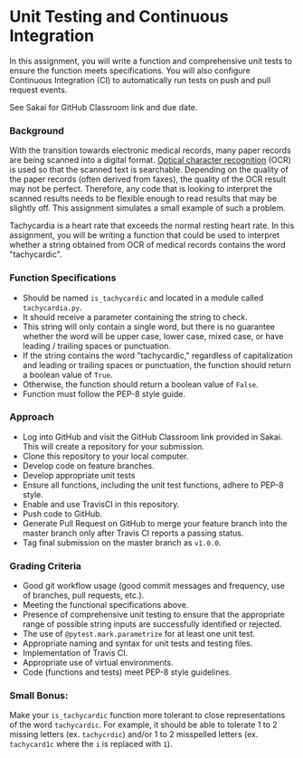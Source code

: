# Unit Testing and Continuous Integration

In this assignment, you will write a function and comprehensive unit tests to
ensure the function meets specifications.  You will also configure Continuous
Integration (CI) to automatically run tests on push and pull request events.

See Sakai for GitHub Classroom link and due date.

### Background
With the transition towards electronic medical records, many paper records are
being scanned into a digital format.  [Optical character recognition](https://en.wikipedia.org/wiki/Optical_character_recognition)
(OCR) is used so that the scanned text is searchable.  Depending on the 
quality of the paper records (often derived from faxes), the quality of the 
OCR result may not be perfect.  Therefore, any code that is looking to 
interpret the scanned results needs to be flexible enough to read results that
may be slightly off.  This assignment simulates a small example of such a
problem.  

Tachycardia is a heart rate that exceeds the normal resting heart rate.  In
this assignment, you will be writing a function that could be used to
interpret whether a string obtained from OCR of medical records contains the 
word "tachycardic". 

### Function Specifications
* Should be named `is_tachycardic` and located in a module called 
`tachycardia.py`.
* It should receive a parameter containing the string to check.
* This string will only contain a single word, but there is no guarantee
whether the word will be upper case, lower case, mixed case, or have leading /
trailing spaces or punctuation.
* If the string contains the word "tachycardic," regardless of capitalization
and leading or trailing spaces or punctuation, the function should return a 
boolean value of `True`.
* Otherwise, the function should return a boolean value of `False`.
* Function must follow the PEP-8 style guide.

### Approach
* Log into GitHub and visit the GitHub Classroom link provided in Sakai.  This
  will create a repository for your submission.
* Clone this repository to your local computer.
* Develop code on feature branches.
* Develop appropriate unit tests
* Ensure all functions, including the unit test functions, adhere to PEP-8 
   style.
* Enable and use TravisCI in this repository.
* Push code to GitHub.
* Generate Pull Request on GitHub to merge your feature branch into the master
branch only after Travis CI reports a passing status.
* Tag final submission on the master branch as `v1.0.0`.


### Grading Criteria
* Good git workflow usage (good commit messages and frequency, use of branches,
pull requests, etc.).
* Meeting the functional specifications above.
* Presence of comprehensive unit testing to ensure that the appropriate range 
of possible string inputs are successfully identified or rejected.
* The use of `@pytest.mark.parametrize` for at least one unit test.
* Appropriate naming and syntax for unit tests and testing files.
* Implementation of Travis CI.
* Appropriate use of virtual environments.
* Code (functions and tests) meet PEP-8 style guidelines.

### Small Bonus:
Make your `is_tachycardic` function more tolerant to close representations of
the word `tachycardic`.  For example, it should be able to tolerate 1 to 2
missing letters (ex. `tachycrdic`) and/or 1 to 2 misspelled letters
(ex. `tachycard1c` where the `i` is replaced with `1`).
